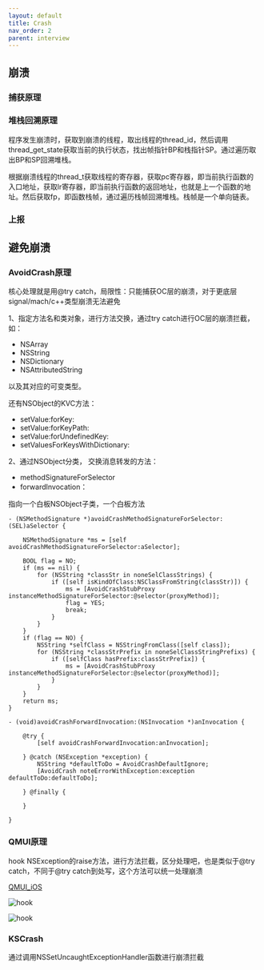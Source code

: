 ```yaml
---
layout: default
title: Crash
nav_order: 2
parent: interview
---
```


## 崩溃

### 捕获原理


### 堆栈回溯原理
程序发生崩溃时，获取到崩溃的线程，取出线程的thread_id，然后调用thread_get_state获取当前的执行状态，找出帧指针BP和栈指针SP。通过遍历取出BP和SP回溯堆栈。

根据崩溃线程的thread_t获取线程的寄存器，获取pc寄存器，即当前执行函数的入口地址，获取lr寄存器，即当前执行函数的返回地址，也就是上一个函数的地址。然后获取fp，即函数栈帧，通过遍历栈帧回溯堆栈。栈帧是一个单向链表。


### 上报


## 避免崩溃

### AvoidCrash原理

核心处理就是用@try catch，局限性：只能捕获OC层的崩溃，对于更底层signal/mach/c++类型崩溃无法避免

1、指定方法名和类对象，进行方法交换，通过try catch进行OC层的崩溃拦截，如：

- NSArray
- NSString
- NSDictionary
- NSAttributedString

以及其对应的可变类型。

还有NSObject的KVC方法：

- setValue:forKey:
- setValue:forKeyPath:
- setValue:forUndefinedKey:
- setValuesForKeysWithDictionary:

2、通过NSObject分类，	交换消息转发的方法：

- methodSignatureForSelector
- forwardInvocation：

指向一个白板NSObject子类，一个白板方法

~~~
- (NSMethodSignature *)avoidCrashMethodSignatureForSelector:(SEL)aSelector {
    
    NSMethodSignature *ms = [self avoidCrashMethodSignatureForSelector:aSelector];
    
    BOOL flag = NO;
    if (ms == nil) {
        for (NSString *classStr in noneSelClassStrings) {
            if ([self isKindOfClass:NSClassFromString(classStr)]) {
                ms = [AvoidCrashStubProxy instanceMethodSignatureForSelector:@selector(proxyMethod)];
                flag = YES;
                break;
            }
        }
    }
    if (flag == NO) {
        NSString *selfClass = NSStringFromClass([self class]);
        for (NSString *classStrPrefix in noneSelClassStringPrefixs) {
            if ([selfClass hasPrefix:classStrPrefix]) {
                ms = [AvoidCrashStubProxy instanceMethodSignatureForSelector:@selector(proxyMethod)];
            }
        }
    }
    return ms;
}

- (void)avoidCrashForwardInvocation:(NSInvocation *)anInvocation {
    
    @try {
        [self avoidCrashForwardInvocation:anInvocation];
        
    } @catch (NSException *exception) {
        NSString *defaultToDo = AvoidCrashDefaultIgnore;
        [AvoidCrash noteErrorWithException:exception defaultToDo:defaultToDo];
        
    } @finally {
        
    }
    
}
~~~

### QMUI原理

hook NSException的raise方法，进行方法拦截，区分处理吧，也是类似于@try catch，不同于@try catch到处写，这个方法可以统一处理崩溃

[QMUI_iOS](https://github.com/Tencent/QMUI_iOS/commit/cd406c75145e2dc42471e5785f72af6c2958fafa)

![hook](../../../images/Interview/NSExceptionHandler.jpeg)

![hook](../../../images/Interview/hook.jpeg)

### KSCrash

通过调用NSSetUncaughtExceptionHandler函数进行崩溃拦截

